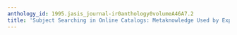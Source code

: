 ```yaml
---
anthology_id: 1995.jasis_journal-ir0anthology0volumeA46A7.2
title: 'Subject Searching in Online Catalogs: Metaknowledge Used by Experienced Searchers'
---
```

